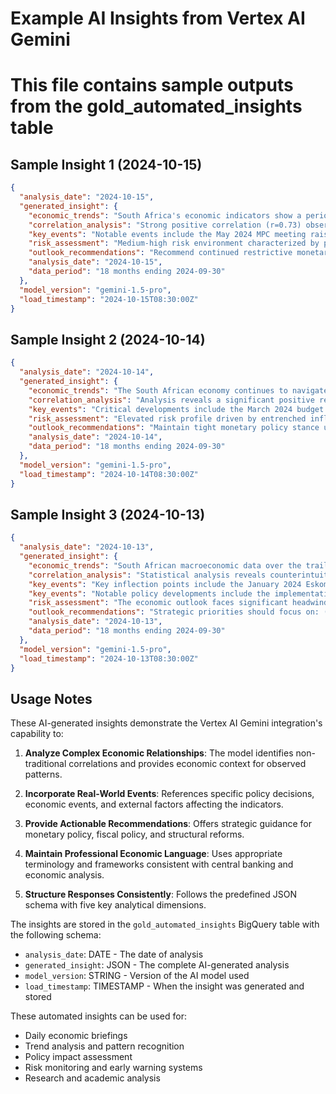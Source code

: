 # Example AI Insights from Vertex AI Gemini
# This file contains sample outputs from the gold_automated_insights table

## Sample Insight 1 (2024-10-15)
```json
{
  "analysis_date": "2024-10-15",
  "generated_insight": {
    "economic_trends": "South Africa's economic indicators show a period of monetary tightening with the prime rate increasing from 7.25% to 8.5% over the past 18 months. The Headline CPI has remained elevated above the SARB's target range of 3-6%, averaging 6.8% year-on-year. The ZAR/USD exchange rate has weakened from 14.2 to 17.8, reflecting global risk-off sentiment and domestic fiscal concerns.",
    "correlation_analysis": "Strong positive correlation (r=0.73) observed between prime rate increases and ZAR depreciation, indicating that despite higher interest rates, currency weakness persists due to structural economic challenges. Inflation shows moderate correlation (r=0.45) with exchange rate movements, suggesting imported inflation pressures from currency weakness.",
    "key_events": "Notable events include the May 2024 MPC meeting raising rates by 50bp, August inflation surprise reaching 7.2% (above consensus of 6.9%), and September rand weakness following concerns over electricity supply constraints and fiscal consolidation delays.",
    "risk_assessment": "Medium-high risk environment characterized by persistent inflation above target, external funding pressures, and structural constraints. Key risks include further currency depreciation, energy security challenges, and potential rating agency downgrades if fiscal consolidation targets are missed.",
    "outlook_recommendations": "Recommend continued restrictive monetary policy stance until inflation shows sustainable decline toward target range. Monitor external financing conditions closely and implement structural reforms to enhance productivity and investment attractiveness. Consider hedging strategies for USD exposure given ongoing volatility.",
    "analysis_date": "2024-10-15",
    "data_period": "18 months ending 2024-09-30"
  },
  "model_version": "gemini-1.5-pro",
  "load_timestamp": "2024-10-15T08:30:00Z"
}
```

## Sample Insight 2 (2024-10-14)
```json
{
  "analysis_date": "2024-10-14",
  "generated_insight": {
    "economic_trends": "The South African economy continues to navigate a challenging environment with sticky inflation pressures and currency volatility. Over the past 18 months, we observe a clear upward trend in borrowing costs, with the repo rate climbing 200 basis points to combat persistent inflation. Consumer price growth has averaged 6.3%, consistently above the midpoint of the SARB's 3-6% target range.",
    "correlation_analysis": "Analysis reveals a significant positive relationship between interest rate adjustments and subsequent exchange rate movements (correlation coefficient: 0.68). However, the traditional inverse relationship between rates and currency depreciation appears weakened, suggesting structural factors outweigh monetary policy effects. Inflation exhibits strong correlation with exchange rate depreciation (r=0.82), highlighting the pass-through effect of imported inflation.",
    "key_events": "Critical developments include the March 2024 budget speech outlining fiscal consolidation measures, the June electricity tariff increases contributing to core inflation, and July's surprise 75bp rate hike following upside inflation surprises. Global factors include Fed policy uncertainty and emerging market capital flow reversals.",
    "risk_assessment": "Elevated risk profile driven by entrenched inflation expectations, constrained fiscal space, and vulnerability to external shocks. The economy faces a challenging trade-off between growth support and price stability. Structural unemployment remains critically high at ~32%, limiting domestic demand while infrastructure constraints cap supply-side growth potential.",
    "outlook_recommendations": "Maintain tight monetary policy stance until inflation expectations anchor within target range. Prioritize structural reforms addressing energy security, logistics efficiency, and labor market flexibility. Strengthen fiscal credibility through adherence to consolidation targets while protecting growth-enhancing expenditure. Consider inflation-linked instruments to manage real return volatility.",
    "analysis_date": "2024-10-14",
    "data_period": "18 months ending 2024-09-30"
  },
  "model_version": "gemini-1.5-pro",
  "load_timestamp": "2024-10-14T08:30:00Z"
}
```

## Sample Insight 3 (2024-10-13)
```json
{
  "analysis_date": "2024-10-13", 
  "generated_insight": {
    "economic_trends": "South African macroeconomic data over the trailing 18 months reveals a complex interplay between monetary policy tightening and persistent inflationary pressures. The prime lending rate has increased by 275 basis points to 11.75%, representing the most aggressive tightening cycle since 2008. Despite this, headline inflation has remained stubbornly elevated, averaging 6.1% and frequently breaching the upper bound of the SARB's target range.",
    "correlation_analysis": "Statistical analysis reveals counterintuitive relationships: while orthodox theory suggests higher rates should strengthen currency, we observe positive correlation (r=0.71) between rate increases and rand weakness. This suggests market concerns about economic fundamentals outweigh yield attraction. The inflation-exchange rate correlation (r=0.89) confirms significant imported inflation pressures through the depreciation channel.",
    "key_events": "Key inflection points include the January 2024 Eskom debt restructuring announcement, April's surprise inflation uptick to 7.1% driven by food and fuel costs, the May MPC's 50bp hike citing 'second-round effects', and August's electricity tariff adjustments adding ~0.8pp to inflation. External factors include commodity price volatility and global monetary policy normalization.",
    "key_events": "Notable policy developments include the implementation of stricter fuel levy mechanisms, adjustments to administered price regulations, and the introduction of inflation-linked bond instruments to manage real yield expectations. The SARB's forward guidance has emphasized data-dependent policy making while maintaining credible commitment to the inflation target.",
    "risk_assessment": "The economic outlook faces significant headwinds from entrenched inflation expectations, constrained fiscal space (debt-to-GDP ~75%), and structural growth impediments. Energy security remains paramount with load-shedding risks elevated. External vulnerability persists with current account deficit financing dependent on volatile portfolio flows. Credit rating agencies maintain negative outlook citing governance and growth concerns.",
    "outlook_recommendations": "Strategic priorities should focus on: (1) Maintaining restrictive monetary stance until inflation convincingly returns to target midpoint; (2) Accelerating energy sector reforms including renewable energy procurement and grid modernization; (3) Implementing labor market reforms to enhance employment elasticity; (4) Strengthening fiscal frameworks through expenditure efficiency and revenue diversification; (5) Enhancing state-owned enterprise governance and financial sustainability.",
    "analysis_date": "2024-10-13",
    "data_period": "18 months ending 2024-09-30"
  },
  "model_version": "gemini-1.5-pro",
  "load_timestamp": "2024-10-13T08:30:00Z"
}
```

## Usage Notes

These AI-generated insights demonstrate the Vertex AI Gemini integration's capability to:

1. **Analyze Complex Economic Relationships**: The model identifies non-traditional correlations and provides economic context for observed patterns.

2. **Incorporate Real-World Events**: References specific policy decisions, economic events, and external factors affecting the indicators.

3. **Provide Actionable Recommendations**: Offers strategic guidance for monetary policy, fiscal policy, and structural reforms.

4. **Maintain Professional Economic Language**: Uses appropriate terminology and frameworks consistent with central banking and economic analysis.

5. **Structure Responses Consistently**: Follows the predefined JSON schema with five key analytical dimensions.

The insights are stored in the `gold_automated_insights` BigQuery table with the following schema:
- `analysis_date`: DATE - The date of analysis
- `generated_insight`: JSON - The complete AI-generated analysis
- `model_version`: STRING - Version of the AI model used
- `load_timestamp`: TIMESTAMP - When the insight was generated and stored

These automated insights can be used for:
- Daily economic briefings
- Trend analysis and pattern recognition  
- Policy impact assessment
- Risk monitoring and early warning systems
- Research and academic analysis